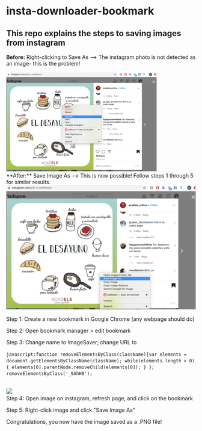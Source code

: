 # insta-downloader-bookmark


## This repo explains the steps to saving images from instagram 

**Before:** Right-clicking to Save As --> The instagram photo is not detected as an image- this is the problem!

<img src="images/before.png" width=400>

<!-- ![before](images/before.png) -->

<br />
**After:** Save Image As  --> This is now possible!  Follow steps 1 through 5 for similar results. 

<img src="images/after.png" width=600>

<!-- ![after](images/after.png) -->



Step 1: Create a new bookmark in Google Chrome (any webpage should do)

Step 2: Open bookmark manager > edit bookmark

Step 3: Change name to ImageSaver; change URL to 

```javascript:function removeElementsByClass(className){var elements = document.getElementsByClassName(className); while(elements.length > 0){ elements[0].parentNode.removeChild(elements[0]); } }; removeElementsByClass('_9AhH0');```

<br />
<img src="images/bookmark_editor.png" width=600>

<!-- ![bookmark](images/bookmark_editor.png) -->

<br />
Step 4: Open image on instagram, refresh page, and click on the bookmark

Step 5: Right-click image and click "Save Image As"

Congratulations, you now have the image saved as a .PNG file!


